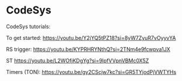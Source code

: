 # CodeSys

CodeSys tutorials:

To get started:
https://youtu.be/Y2jYQ5tPZ18?si=8yW7ZyuR7vOyyvYA

RS trigger:
https://youtu.be/KYPRHRYNthQ?si=2TNm4e9fcwpva1JX

ST
https://youtu.be/L2WOfjKDgYg?si=9lpfVVpnVBMc0X5Z

Timers (TON):
https://youtu.be/gy2CScjw7kc?si=GR5TYjodPjVWTYHs
